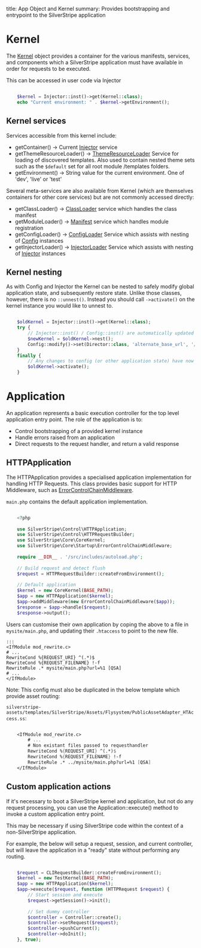 title: App Object and Kernel
summary: Provides bootstrapping and entrypoint to the SilverStripe application

# Kernel

The [Kernel](api:SilverStripe\Core\Kernel) object provides a container for the various manifests, services, and components
which a SilverStripe application must have available in order for requests to be executed.

This can be accessed in user code via Injector


```php

    $kernel = Injector::inst()->get(Kernel::class);
    echo "Current environment: " . $kernel->getEnvironment();
```

## Kernel services

Services accessible from this kernel include:

  * getContainer() -> Current [Injector](api:SilverStripe\Core\Injector\Injector) service
  * getThemeResourceLoader() -> [ThemeResourceLoader](api:SilverStripe\View\ThemeResourceLoader) Service for loading of discovered templates.
    Also used to contain nested theme sets such as the `$default` set for all root module /templates folders.
  * getEnvironment() -> String value for the current environment. One of 'dev', 'live' or 'test'

Several meta-services are also available from Kernel (which are themselves containers for
other core services) but are not commonly accessed directly:

  * getClassLoader() -> [ClassLoader](api:SilverStripe\Core\Manifest\ClassLoader) service which handles the class manifest
  * getModuleLoader() -> [Manifest](api:SilverStripe\Core\Manifest) service which handles module registration
  * getConfigLoader() -> [ConfigLoader](api:SilverStripe\Core\Config\ConfigLoader) Service which assists with nesting of [Config](api:SilverStripe\Core\Config\Config) instances
  * getInjectorLoader() -> [InjectorLoader](api:SilverStripe\Core\Injector\InjectorLoader) Service which assists with nesting of [Injector](api:SilverStripe\Core\Injector\Injector) instances

## Kernel nesting

As with Config and Injector the Kernel can be nested to safely modify global application state,
and subsequently restore state. Unlike those classes, however, there is no `::unnest()`. Instead
you should call `->activate()` on the kernel instance you would like to unnest to.


```php

    $oldKernel = Injector::inst()->get(Kernel::class);
    try {
        // Injector::inst() / Config::inst() are automatically updated to the new kernel
        $newKernel = $oldKernel->nest();
        Config::modify()->set(Director::class, 'alternate_base_url', '/myurl');
    }
    finally {
        // Any changes to config (or other application state) have now been reverted
        $oldKernel->activate();
    }
```

# Application

An application represents a basic execution controller for the top level application entry point.
The role of the application is to:

 - Control bootstrapping of a provided kernel instance
 - Handle errors raised from an application
 - Direct requests to the request handler, and return a valid response

## HTTPApplication

The HTTPApplication provides a specialised application implementation for handling HTTP Requests.
This class provides basic support for HTTP Middleware, such as [ErrorControlChainMiddleware](api:SilverStripe\Core\Startup\ErrorControlChainMiddleware).

`main.php` contains the default application implementation.


```php

    <?php
    
    use SilverStripe\Control\HTTPApplication;
    use SilverStripe\Control\HTTPRequestBuilder;
    use SilverStripe\Core\CoreKernel;
    use SilverStripe\Core\Startup\ErrorControlChainMiddleware;
    
    require __DIR__ . '/src/includes/autoload.php';
    
    // Build request and detect flush
    $request = HTTPRequestBuilder::createFromEnvironment();
    
    // Default application
    $kernel = new CoreKernel(BASE_PATH);
    $app = new HTTPApplication($kernel);
    $app->addMiddleware(new ErrorControlChainMiddleware($app));
    $response = $app->handle($request);
    $response->output();
```

Users can customise their own application by coping the above to a file in `mysite/main.php`, and
updating their `.htaccess` to point to the new file.

    :::
    <IfModule mod_rewrite.c>
    # ...
    RewriteCond %{REQUEST_URI} ^(.*)$
    RewriteCond %{REQUEST_FILENAME} !-f
    RewriteRule .* mysite/main.php?url=%1 [QSA]
    # ...
    </IfModule>


Note: This config must also be duplicated in the below template which provide asset routing:

`silverstripe-assets/templates/SilverStripe/Assets/Flysystem/PublicAssetAdapter_HTAccess.ss`:


```ss

    <IfModule mod_rewrite.c>
        # ...
        # Non existant files passed to requesthandler
        RewriteCond %{REQUEST_URI} ^(.*)$
        RewriteCond %{REQUEST_FILENAME} !-f
        RewriteRule .* ../mysite/main.php?url=%1 [QSA]
    </IfModule>
```

## Custom application actions

If it's necessary to boot a SilverStripe kernel and application, but not do any
request processing, you can use the Application::execute() method to invoke a custom
application entry point.

This may be necessary if using SilverStripe code within the context of a non-SilverStripe
application.

For example, the below will setup a request, session, and current controller,
but will leave the application in a "ready" state without performing any
routing.


```php

    $request = CLIRequestBuilder::createFromEnvironment();
    $kernel = new TestKernel(BASE_PATH);
    $app = new HTTPApplication($kernel);
    $app->execute($request, function (HTTPRequest $request) {
        // Start session and execute
        $request->getSession()->init();
        
        // Set dummy controller
        $controller = Controller::create();
        $controller->setRequest($request);
        $controller->pushCurrent();
        $controller->doInit();
    }, true);
```

 
